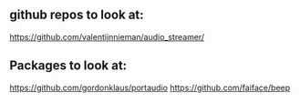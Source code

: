 ## github repos to look at:

https://github.com/valentijnnieman/audio_streamer/

## Packages to look at:

https://github.com/gordonklaus/portaudio
https://github.com/faiface/beep
